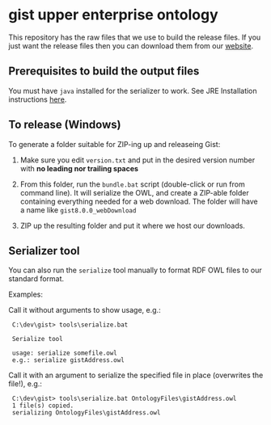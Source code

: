 # gist upper enterprise ontology

This repository has the raw files that we use to build the release files. If you just want the release files then you can download them from our [website](https://www.semanticarts.com/gist).

## Prerequisites to build the output files

You must have `java` installed for the serializer to work.  See JRE Installation instructions
[here](https://jdk.java.net/). 

## To release (Windows)

To generate a folder suitable for ZIP-ing up and releaseing Gist:

1. Make sure you edit `version.txt` and put in the desired version number with 
**no leading nor trailing spaces** 

1. From this folder, run the `bundle.bat` script (double-click or run from command line).  It will
serialize the OWL, and create a ZIP-able folder containing everything needed for a web 
download.  The folder will have a name like `gist8.0.0_webDownload`

1. ZIP up the resulting folder and put it where we host our downloads. 

## Serializer tool

You can also run the `serialize` tool manually to format RDF OWL files to our standard format. 

Examples:

Call it without arguments to show usage, e.g.:

     C:\dev\gist> tools\serialize.bat

     Serialize tool

     usage: serialize somefile.owl
     e.g.: serialize gistAddress.owl


Call it with an argument to serialize the specified file in place (overwrites the file!), e.g.:

     C:\dev\gist> tools\serialize.bat OntologyFiles\gistAddress.owl
     1 file(s) copied.
     serializing OntologyFiles\gistAddress.owl
